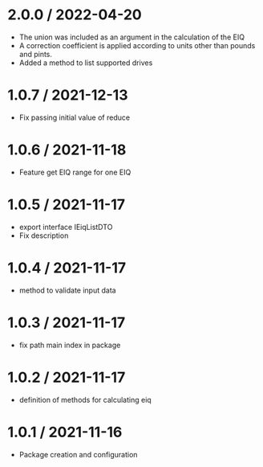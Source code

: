2.0.0 / 2022-04-20
==================
* The union was included as an argument in the calculation of the EIQ
* A correction coefficient is applied according to units other than pounds and pints.
* Added a method to list supported drives

1.0.7 / 2021-12-13
==================
* Fix passing initial value of reduce

1.0.6 / 2021-11-18
==================
* Feature get EIQ range for one EIQ

1.0.5 / 2021-11-17
==================
* export interface IEiqListDTO
* Fix description

1.0.4 / 2021-11-17
==================
* method to validate input data

1.0.3 / 2021-11-17
==================
* fix path main index in package

1.0.2 / 2021-11-17
==================
* definition of methods for calculating eiq

1.0.1 / 2021-11-16
==================
* Package creation and configuration
